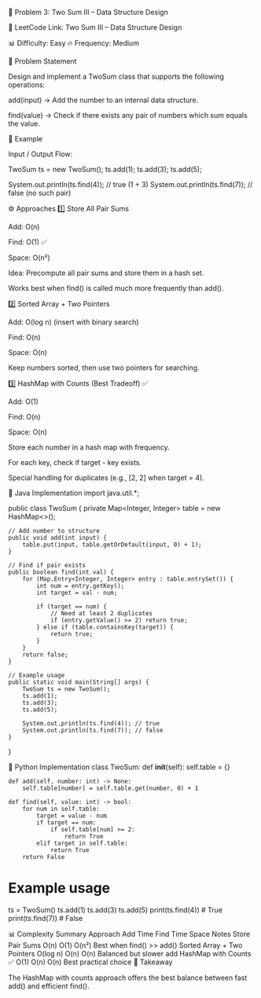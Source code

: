 📌 Problem 3: Two Sum III – Data Structure Design

🔗 LeetCode Link: Two Sum III – Data Structure Design

📊 Difficulty: Easy
🔥 Frequency: Medium

📝 Problem Statement

Design and implement a TwoSum class that supports the following operations:

add(input) → Add the number to an internal data structure.

find(value) → Check if there exists any pair of numbers which sum equals the value.

📖 Example

Input / Output Flow:

TwoSum ts = new TwoSum();
ts.add(1);
ts.add(3);
ts.add(5);

System.out.println(ts.find(4)); // true  (1 + 3)
System.out.println(ts.find(7)); // false (no such pair)

⚙️ Approaches
1️⃣ Store All Pair Sums

Add: O(n)

Find: O(1) ✅

Space: O(n²)

Idea: Precompute all pair sums and store them in a hash set.

Works best when find() is called much more frequently than add().

2️⃣ Sorted Array + Two Pointers

Add: O(log n) (insert with binary search)

Find: O(n)

Space: O(n)

Keep numbers sorted, then use two pointers for searching.

3️⃣ HashMap with Counts (Best Tradeoff) ✅

Add: O(1)

Find: O(n)

Space: O(n)

Store each number in a hash map with frequency.

For each key, check if target - key exists.

Special handling for duplicates (e.g., [2, 2] when target = 4).

🧩 Java Implementation
import java.util.*;

public class TwoSum {
    private Map<Integer, Integer> table = new HashMap<>();

    // Add number to structure
    public void add(int input) {
        table.put(input, table.getOrDefault(input, 0) + 1);
    }

    // Find if pair exists
    public boolean find(int val) {
        for (Map.Entry<Integer, Integer> entry : table.entrySet()) {
            int num = entry.getKey();
            int target = val - num;

            if (target == num) {
                // Need at least 2 duplicates
                if (entry.getValue() >= 2) return true;
            } else if (table.containsKey(target)) {
                return true;
            }
        }
        return false;
    }

    // Example usage
    public static void main(String[] args) {
        TwoSum ts = new TwoSum();
        ts.add(1);
        ts.add(3);
        ts.add(5);

        System.out.println(ts.find(4)); // true
        System.out.println(ts.find(7)); // false
    }
}

🚀 Python Implementation
class TwoSum:
    def __init__(self):
        self.table = {}

    def add(self, number: int) -> None:
        self.table[number] = self.table.get(number, 0) + 1

    def find(self, value: int) -> bool:
        for num in self.table:
            target = value - num
            if target == num:
                if self.table[num] >= 2:
                    return True
            elif target in self.table:
                return True
        return False

# Example usage
ts = TwoSum()
ts.add(1)
ts.add(3)
ts.add(5)
print(ts.find(4))  # True
print(ts.find(7))  # False

📊 Complexity Summary
Approach	Add Time	Find Time	Space	Notes
Store Pair Sums	O(n)	O(1)	O(n²)	Best when find() >> add()
Sorted Array + Two Pointers	O(log n)	O(n)	O(n)	Balanced but slower add
HashMap with Counts ✅	O(1)	O(n)	O(n)	Best practical choice
🎯 Takeaway

The HashMap with counts approach offers the best balance between fast add() and efficient find().

